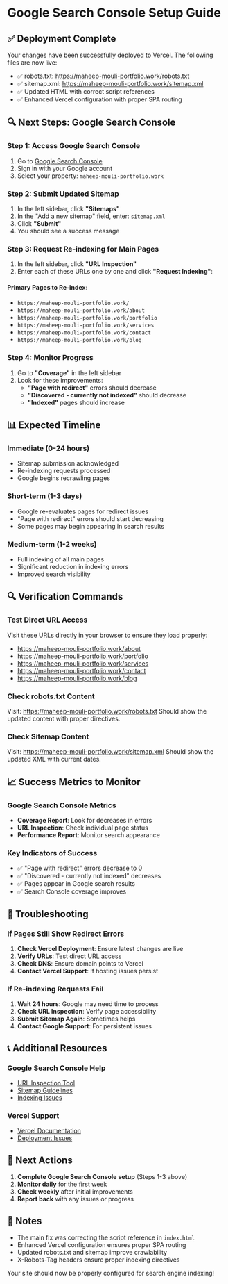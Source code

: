 # Google Search Console Setup Guide

## ✅ Deployment Complete
Your changes have been successfully deployed to Vercel. The following files are now live:
- ✅ robots.txt: https://maheep-mouli-portfolio.work/robots.txt
- ✅ sitemap.xml: https://maheep-mouli-portfolio.work/sitemap.xml
- ✅ Updated HTML with correct script references
- ✅ Enhanced Vercel configuration with proper SPA routing

## 🔍 Next Steps: Google Search Console

### Step 1: Access Google Search Console
1. Go to [Google Search Console](https://search.google.com/search-console)
2. Sign in with your Google account
3. Select your property: `maheep-mouli-portfolio.work`

### Step 2: Submit Updated Sitemap
1. In the left sidebar, click **"Sitemaps"**
2. In the "Add a new sitemap" field, enter: `sitemap.xml`
3. Click **"Submit"**
4. You should see a success message

### Step 3: Request Re-indexing for Main Pages
1. In the left sidebar, click **"URL Inspection"**
2. Enter each of these URLs one by one and click **"Request Indexing"**:

#### Primary Pages to Re-index:
- `https://maheep-mouli-portfolio.work/`
- `https://maheep-mouli-portfolio.work/about`
- `https://maheep-mouli-portfolio.work/portfolio`
- `https://maheep-mouli-portfolio.work/services`
- `https://maheep-mouli-portfolio.work/contact`
- `https://maheep-mouli-portfolio.work/blog`

### Step 4: Monitor Progress
1. Go to **"Coverage"** in the left sidebar
2. Look for these improvements:
   - **"Page with redirect"** errors should decrease
   - **"Discovered - currently not indexed"** should decrease
   - **"Indexed"** pages should increase

## 📊 Expected Timeline

### Immediate (0-24 hours)
- Sitemap submission acknowledged
- Re-indexing requests processed
- Google begins recrawling pages

### Short-term (1-3 days)
- Google re-evaluates pages for redirect issues
- "Page with redirect" errors should start decreasing
- Some pages may begin appearing in search results

### Medium-term (1-2 weeks)
- Full indexing of all main pages
- Significant reduction in indexing errors
- Improved search visibility

## 🔍 Verification Commands

### Test Direct URL Access
Visit these URLs directly in your browser to ensure they load properly:
- https://maheep-mouli-portfolio.work/about
- https://maheep-mouli-portfolio.work/portfolio
- https://maheep-mouli-portfolio.work/services
- https://maheep-mouli-portfolio.work/contact
- https://maheep-mouli-portfolio.work/blog

### Check robots.txt Content
Visit: https://maheep-mouli-portfolio.work/robots.txt
Should show the updated content with proper directives.

### Check Sitemap Content
Visit: https://maheep-mouli-portfolio.work/sitemap.xml
Should show the updated XML with current dates.

## 📈 Success Metrics to Monitor

### Google Search Console Metrics
- **Coverage Report**: Look for decreases in errors
- **URL Inspection**: Check individual page status
- **Performance Report**: Monitor search appearance

### Key Indicators of Success
- ✅ "Page with redirect" errors decrease to 0
- ✅ "Discovered - currently not indexed" decreases
- ✅ Pages appear in Google search results
- ✅ Search Console coverage improves

## 🚨 Troubleshooting

### If Pages Still Show Redirect Errors
1. **Check Vercel Deployment**: Ensure latest changes are live
2. **Verify URLs**: Test direct URL access
3. **Check DNS**: Ensure domain points to Vercel
4. **Contact Vercel Support**: If hosting issues persist

### If Re-indexing Requests Fail
1. **Wait 24 hours**: Google may need time to process
2. **Check URL Inspection**: Verify page accessibility
3. **Submit Sitemap Again**: Sometimes helps
4. **Contact Google Support**: For persistent issues

## 📞 Additional Resources

### Google Search Console Help
- [URL Inspection Tool](https://support.google.com/webmasters/answer/9012289)
- [Sitemap Guidelines](https://support.google.com/webmasters/answer/183668)
- [Indexing Issues](https://support.google.com/webmasters/answer/7440203)

### Vercel Support
- [Vercel Documentation](https://vercel.com/docs)
- [Deployment Issues](https://vercel.com/docs/support)

## 🎯 Next Actions

1. **Complete Google Search Console setup** (Steps 1-3 above)
2. **Monitor daily** for the first week
3. **Check weekly** after initial improvements
4. **Report back** with any issues or progress

## 📝 Notes
- The main fix was correcting the script reference in `index.html`
- Enhanced Vercel configuration ensures proper SPA routing
- Updated robots.txt and sitemap improve crawlability
- X-Robots-Tag headers ensure proper indexing directives

Your site should now be properly configured for search engine indexing! 